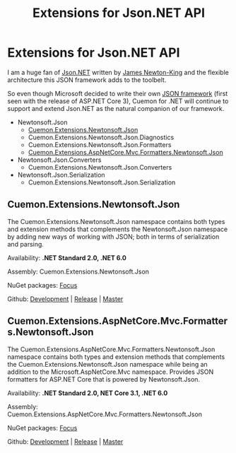 ﻿---
uid: extensions-jsonnet-md
title: Extensions for Json.NET API
---
# Extensions for Json.NET API

I am a huge fan of [Json.NET](https://www.newtonsoft.com/json) written by [James Newton-King](https://github.com/JamesNK) and the flexible architecture this JSON framework adds to the toolbelt.

So even though Microsoft decided to write their own [JSON framework](https://docs.microsoft.com/en-us/dotnet/api/system.text.json) (first seen with the release of ASP.NET Core 3), Cuemon for .NET will continue to support and extend Json.NET as the natural companion of our framework.

+ Newtonsoft.Json
  + [Cuemon.Extensions.Newtonsoft.Json](#cuemonextensionsnewtonsoftjson)
  + Cuemon.Extensions.Newtonsoft.Json.Diagnostics
  + Cuemon.Extensions.Newtonsoft.Json.Formatters
  + [Cuemon.Extensions.AspNetCore.Mvc.Formatters.Newtonsoft.Json](#cuemonextensionsaspnetcoremvcformattersnewtonsoftjson)
+ Newtonsoft.Json.Converters
  + Cuemon.Extensions.Newtonsoft.Json.Converters
+ Newtonsoft.Json.Serialization
  + Cuemon.Extensions.Newtonsoft.Json.Serialization

## Cuemon.Extensions.Newtonsoft.Json

The Cuemon.Extensions.Newtonsoft.Json namespace contains both types and extension methods that complements the Newtonsoft.Json namespace by adding new ways of working with JSON; both in terms of serialization and parsing.

Availability: **.NET Standard 2.0, .NET 6.0**

Assembly: Cuemon.Extensions.Newtonsoft.Json

NuGet packages: [Focus](https://www.nuget.org/packages/Cuemon.Extensions.Newtonsoft.Json)

Github: [Development](https://github.com/gimlichael/Cuemon/tree/development/src/Cuemon.Extensions.Newtonsoft.Json) | [Release](https://github.com/gimlichael/Cuemon/tree/release/src/Cuemon.Extensions.Newtonsoft.Json) | [Master](https://github.com/gimlichael/Cuemon/tree/master/src/Cuemon.Extensions.Newtonsoft.Json)

## Cuemon.Extensions.AspNetCore.Mvc.Formatters.Newtonsoft.Json

The Cuemon.Extensions.AspNetCore.Mvc.Formatters.Newtonsoft.Json namespace contains both types and extension methods that complements the Cuemon.Extensions.Newtonsoft.Json namespace while being an addition to the Microsoft.AspNetCore.Mvc namespace. Provides JSON formatters for ASP.NET Core that is powered by Newtonsoft.Json.

Availability: **.NET Standard 2.0, NET Core 3.1, .NET 6.0**

Assembly: Cuemon.Extensions.AspNetCore.Mvc.Formatters.Newtonsoft.Json

NuGet packages: [Focus](https://www.nuget.org/packages/Cuemon.Extensions.AspNetCore.Mvc.Formatters.Newtonsoft.Json)

Github: [Development](https://github.com/gimlichael/Cuemon/tree/development/src/Cuemon.Extensions.AspNetCore.Mvc.Formatters.Newtonsoft.Json) | [Release](https://github.com/gimlichael/Cuemon/tree/release/src/Cuemon.Extensions.AspNetCore.Mvc.Formatters.Newtonsoft.Json) | [Master](https://github.com/gimlichael/Cuemon/tree/master/src/Cuemon.Extensions.AspNetCore.Mvc.Formatters.Newtonsoft.Json)